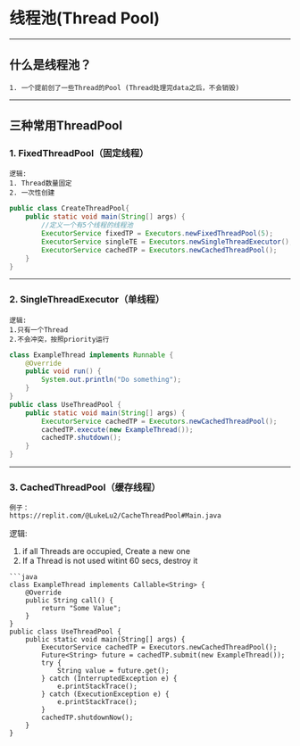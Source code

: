 # 线程池(Thread Pool)
---

## 什么是线程池？
```
1. 一个提前创了一些Thread的Pool (Thread处理完data之后，不会销毁)
```
---
## 三种常用ThreadPool<br>
### 1. FixedThreadPool（固定线程）
```
逻辑: 
1. Thread数量固定
2. 一次性创建
```
```java
public class CreateThreadPool{
	public static void main(String[] args) {
		//定义一个有5个线程的线程池
		ExecutorService fixedTP = Executors.newFixedThreadPool(5); 
		ExecutorService singleTE = Executors.newSingleThreadExecutor();
		ExecutorService cachedTP = Executors.newCachedThreadPool();
	}
}
```
---
### 2. SingleThreadExecutor（单线程）
```
逻辑: 
1.只有一个Thread
2.不会冲突，按照priority运行
```
```java
class ExampleThread implements Runnable {
	@Override
	public void run() {
		System.out.println("Do something");
	}
}
public class UseThreadPool {
	public static void main(String[] args) {
		ExecutorService cachedTP = Executors.newCachedThreadPool();
		cachedTP.execute(new ExampleThread());
		cachedTP.shutdown();
	}
}
```
---
### 3. CachedThreadPool（缓存线程）
```
例子：
https://replit.com/@LukeLu2/CacheThreadPool#Main.java
```
逻辑: 
1. if all Threads are occupied, Create a new one
2. If a Thread is not used witint 60 secs, destroy it
```
```java
class ExampleThread implements Callable<String> {
	@Override
	public String call() {
		return "Some Value";
	}
}
public class UseThreadPool {
	public static void main(String[] args) {
		ExecutorService cachedTP = Executors.newCachedThreadPool();
		Future<String> future = cachedTP.submit(new ExampleThread());
		try {
			String value = future.get();
		} catch (InterruptedException e) {
			e.printStackTrace();
		} catch (ExecutionException e) {
			e.printStackTrace();
		}
		cachedTP.shutdownNow();
	}
}
```
